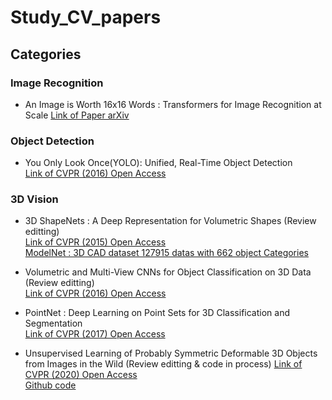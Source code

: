 # Study_CV_papers

## Categories

### Image Recognition
  - An Image is Worth 16x16 Words : Transformers for Image Recognition at Scale
    [Link of Paper arXiv](https://arxiv.org/abs/2010.11929)

### Object Detection
  - You Only Look Once(YOLO): Unified, Real-Time Object Detection  
    [Link of CVPR (2016) Open Access](https://openaccess.thecvf.com/content_cvpr_2016/html/Redmon_You_Only_Look_CVPR_2016_paper.html)
    
### 3D Vision
  - 3D ShapeNets : A Deep Representation for Volumetric Shapes (Review editting)  
    [Link of CVPR (2015) Open Access](https://openaccess.thecvf.com/content_cvpr_2015/html/Wu_3D_ShapeNets_A_2015_CVPR_paper.html)  
    [ModelNet : 3D CAD dataset 127915 datas with 662 object Categories](https://modelnet.cs.princeton.edu/)

  - Volumetric and Multi-View CNNs for Object Classification on 3D Data (Review editting)  
    [Link of CVPR (2016) Open Access](https://openaccess.thecvf.com/content_cvpr_2016/html/Qi_Volumetric_and_Multi-View_CVPR_2016_paper.html)
    
  - PointNet : Deep Learning on Point Sets for 3D Classification and Segmentation  
    [Link of CVPR (2017) Open Access](https://openaccess.thecvf.com/content_cvpr_2017/html/Qi_PointNet_Deep_Learning_CVPR_2017_paper.html)


  - Unsupervised Learning of Probably Symmetric Deformable 3D Objects from Images in the Wild (Review editting & code in process)
    [Link of CVPR (2020) Open Access](https://openaccess.thecvf.com/content_CVPR_2020/html/Wu_Unsupervised_Learning_of_Probably_Symmetric_Deformable_3D_Objects_From_Images_CVPR_2020_paper.html)  
    [Github code](https://github.com/elliottwu/unsup3d)
